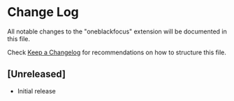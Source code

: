# Change Log

All notable changes to the "oneblackfocus" extension will be documented in this file.

Check [Keep a Changelog](http://keepachangelog.com/) for recommendations on how to structure this file.

## [Unreleased]

- Initial release
